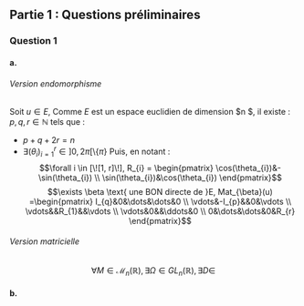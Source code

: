 ## Partie 1 : Questions préliminaires
### Question 1
#### a.
###### Version endomorphisme
Soit $u \in E$, 
Comme $E$ est un espace euclidien de dimension $n $, il existe : $p, q, r \in \mathbb{N}$ tels que :
- $p + q + 2r = n$ 
- $\exists (\theta_{i})_{i = 1}^{r} \in ]0, 2\pi[ \setminus \{ \pi \}$
Puis, en notant : 
$$\forall i \in [\![1, r]\!], R_{i} = \begin{pmatrix}
\cos(\theta_{i})&-\sin(\theta_{i}) \\
\sin(\theta_{i})&\cos(\theta_{i})
\end{pmatrix}$$
$$\exists \beta \text{ une BON directe de }E, Mat_{\beta}(u) =\begin{pmatrix}
I_{q}&0&\dots&\dots&0 \\
\vdots&-I_{p}&&0&\vdots \\
\vdots&&R_{1}&&\vdots \\
\vdots&0&&\ddots&0 \\
0&\dots&\dots&0&R_{r}
\end{pmatrix}$$
###### Version matricielle
$$\forall M \in \mathcal{M}_{n}(\mathbb{R}), \exists \Omega \in GL_{n}(\mathbb{R}), \exists D \in $$

#### b.

